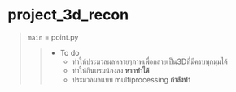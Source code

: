 # project_3d_recon
> `main` = point.py
>
>> - To do
>>     - ทำให้ประมวลผลหลายๆภาพเพื่อกลายเป็น3Dที่มีครบทุกมุมได้
>>     - ทำให้กินเเรมน้องลง **หากทำได้**
>>    - ประมวลผลเเบบ multiprocessing **กำลังทำ**






